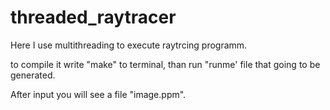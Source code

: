 # threaded_raytracer
Here I use multithreading to execute raytrcing programm.

to compile it write "make" to terminal, than run "runme' file that going to be generated.

After input you will see a file "image.ppm".
